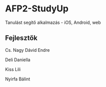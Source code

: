 # AFP2-StudyUp
Tanulást segítő alkalmazás - iOS, Android, web

## Fejlesztők
  Cs. Nagy Dávid Endre
  
  Deli Daniella
  
  Kiss Lili
  
  Nyirfa Bálint
